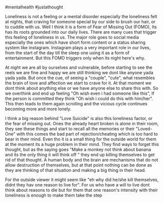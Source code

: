 #mentalhealth #justathought

Loneliness is not a feeling or a mental disorder especially the loneliness felt at nights, that craving for someone special by our side to brush our hair, or to cuddle with us. Well I think it is a form of Fear of Missing Out (FOMO), Its has its roots grounded into our daily lives. There are many cues that trigger this feeling of loneliness in us. The major role goes to social media especially  the ones which have short form content or a status sharing system like instagram. Instagram plays a very important role in our lives, from the start of the day till the sleep one using it as a form of entertainment. But this FOMO triggers only when its night here's why.

At night we are all by ourselves and vulnerable, before starting to see the reels we are fine and happy we are still thinking we dont like anyone yada yada yada. But once the cue, of seeing a "couple", "cute", what resembles the brain of love and affection we start to crave for it. At that moment we dont think about anything else or we have anyone else to share this with. So we overthink and end up feeling "Oh wish even i had someone like this", If the person is committed they think "Oh wish i could do this with him/her". This then leads to them again scrolling and the vicious cycle continues becoming more and more lonely. 

I think a big reason behind "Love Suicide" is also this  loneliness factor, or the fear of missing out. Ones the already heart broken is alone in their room, they see these things and start to recall all the memories or their "Loved-One" with this comes the bad part of rejection/cheating which is too hard to bear in their mind. Even tho it is a small thing for the outside world for them at the moment its a huge problem in their mind. They find ways to forget this thought, but as the saying goes "Make a monkey not think about banana and its the only thing it will think off " they end up killing themselves to get rid of that thought. A human body and the brain are mechanisms that do not allow destruction of themselves, but at that point nothing can be done as they are thinking of that situation and making a big thing in their head.

For the outside viewer it might seem like "eh why did he/she kill themselves, didnt they hav one reason to live for". For us who have a will to live dont think about reasons to die but for them that one reason's intensity with their loneliness is enough to make them take the step